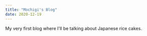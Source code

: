 ```yaml
---
title: "Mochigi's Blog"
date: 2020-12-19
---
```

My very first blog where I'll be talking about Japanese rice cakes.
